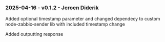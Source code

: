 ### 2025-04-16 - v0.1.2 - Jeroen Diderik

Added optional timestamp parameter and changed dependecy to custom node-zabbix-sender lib with included timestamp change

Added outputting response

